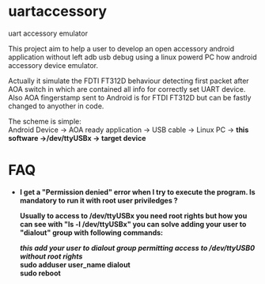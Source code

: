 uartaccessory
=============

uart accessory emulator

This project aim to help a user to develop an open accessory android application without left adb usb debug using a linux powerd PC how android accessory device emulator.

Actually it simulate the FDTI FT312D behaviour detecting first packet after AOA switch in which are contained all info for correctly set UART device.
Also AOA fingerstamp sent to Android is for FTDI FT312D but can be fastly changed to anyother in code.

The scheme is simple:<br>
  Android Device -> AOA ready application -> USB cable -> Linux PC -> <b>this software<b> ->/dev/ttyUSBx -> target device 


FAQ
===

- I get a "Permission denied" error when I try to execute the program. Is mandatory to run it with root user priviledges ?

  Usually to access to /dev/ttyUSBx you need root rights but how you can see with "ls -l /dev/ttyUSBx" you can solve
  adding your user to "dialout" group with following commands:  

  <i><b>this add your user to dialout group permitting access to /dev/ttyUSB0 without root rights</i></b><br>
  sudo adduser user_name dialout<br>
  sudo reboot
